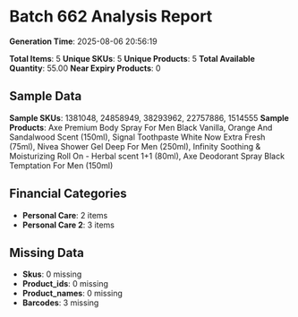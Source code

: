 # Batch 662 Analysis Report

**Generation Time**: 2025-08-06 20:56:19

**Total Items**: 5
**Unique SKUs**: 5
**Unique Products**: 5
**Total Available Quantity**: 55.00
**Near Expiry Products**: 0

## Sample Data
**Sample SKUs**: 1381048, 24858949, 38293962, 22757886, 1514555
**Sample Products**: Axe Premium Body Spray For Men Black Vanilla, Orange And Sandalwood Scent (150ml), Signal Toothpaste White Now Extra Fresh (75ml), Nivea Shower Gel Deep For Men (250ml), Infinity Soothing & Moisturizing Roll On - Herbal scent 1+1 (80ml), Axe Deodorant Spray Black Temptation For Men (150ml)

## Financial Categories
- **Personal Care**: 2 items
- **Personal Care 2**: 3 items

## Missing Data
- **Skus**: 0 missing
- **Product_ids**: 0 missing
- **Product_names**: 0 missing
- **Barcodes**: 3 missing
